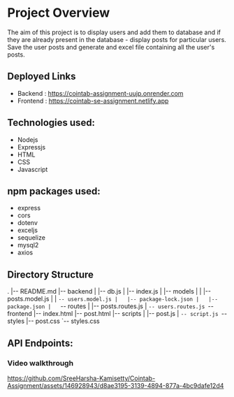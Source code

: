 # Project Overview
 The aim of this project is to display users and add them to database and if they are already present in the database - display posts for particular users. Save the user posts and generate and excel file containing all the user's posts.

## Deployed Links 
- Backend : https://cointab-assignment-uujp.onrender.com
- Frontend : https://cointab-se-assignment.netlify.app

## Technologies used:
- Nodejs
- Expressjs
- HTML
- CSS
- Javascript


## npm packages used:
- express
- cors
- dotenv
- exceljs
- sequelize
- mysql2
- axios

## Directory Structure
.
|-- README.md
|-- backend
|   |-- db.js
|   |-- index.js
|   |-- models
|   |   |-- posts.model.js
|   |   `-- users.model.js
|   |-- package-lock.json
|   |-- package.json
|   `-- routes
|       |-- posts.routes.js
|       `-- users.routes.js
`-- frontend
    |-- index.html
    |-- post.html
    |-- scripts
    |   |-- post.js
    |   `-- script.js
    `-- styles
        |-- post.css
        `-- styles.css


## API Endpoints:



### Video walkthrough
https://github.com/SreeHarsha-Kamisetty/Cointab-Assignment/assets/146928943/d8ae3195-3139-4894-877a-4bc9dafe12d4

